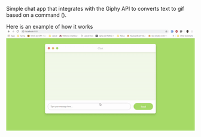 Simple chat app that integrates with the Giphy API to converts text to gif based on a command (\).

Here is an example of how it works
![Example of Giphy Translate integration](giphy.gif)
